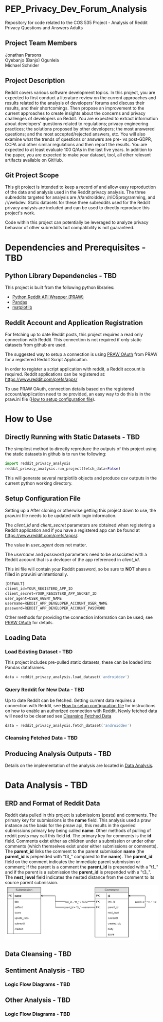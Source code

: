 # PEP_Privacy_Dev_Forum_Analysis
Repository for code related to the COS 535 Project - Analysis of Reddit Privacy Questions and Answers Adults
## Project Team Members
Jonathan Parsons  
Oyebanjo (Banjo) Ogunlela  
Michael Schrider

## Project Description
Reddit covers various software development topics. In this project, you are expected to first
conduct a literature review on the current approaches and results related to the analysis of
developers’ forums and discuss their results, and their shortcomings. Then propose an
improvement to the current approaches to create insights about the concerns and privacy
challenges of developers on Reddit. You are expected to extract information about developers'
questions related to regulations; privacy engineering practices; the solutions proposed by other
developers; the most answered questions; and the most accepted/rejected answers, etc. You will
also examine what the trends of questions or answers are pre- vs post-GDPR, CCPA and other
similar regulations and then report the results. You are expected to at least evaluate 100 Q/As in
the last five years. In addition to the paper, you are expected to make your dataset, tool, all other
relevant artifacts available on GitHub.

## Git Project Scope
This git project is intended to keep a record of and allow easy reproduction of the data and analysis used in the Reddit privacy analysis. The three subreddits targeted for analysis are /r/androiddev, /r/iOSprogramming, and /r/webdev. Static datasets for these three subreddits used for the Reddit privacy analysis are included and can be used to directly reproduce this project's work.

Code within this project can potentially be leveraged to analyze privacy behavior of other subreddits but compatibility is not guaranteed.

# Dependencies and Prerequisites - TBD
## Python Library Dependencies - TBD
This project is built from the following python libraries:
* [Python Reddit API Wrapper (PRAW)](https://praw.readthedocs.io/en/stable/getting_started/authentication.html "Python Reddit API Wrapper (PRAW)")
* [Pandas](https://pandas.pydata.org/ "Pandas")
* [matplotlib](https://matplotlib.org/ "matplotlib")
## Reddit Account and Application Registration
For fetching up to date Reddit posts, this project requires a read only connection with Reddit. This connection is not required if only static datasets from github are used. 

The suggested way to setup a connection is using [PRAW OAuth](https://praw.readthedocs.io/en/stable/getting_started/authentication.html) from PRAW for a registered Reddit Script Applicaiton.

In order to register a script application with reddit, a Reddit account is required. Reddit applications can be registered at: https://www.reddit.com/prefs/apps/

To use PRAW OAuth, connection details based on the registered account/application need to be provided, an easy way to do this is in the praw.ini file ([How to setup configuration file](https://github.com/mschrider/PEP_Privacy_Dev_Forum_Analysis/edit/main/README.md#setup-configuration-file)).

# How to Use

## Directly Running with Static Datasets - TBD
The simpliest method to directly reproduce the outputs of this project using the static datasets in github is to run the following:   
```python
import reddit_privacy_analysis 
reddit_privacy_analysis.run_project(fetch_data=False)
```
This will generate several matplotlib objects and produce csv outputs in the current python working directory.

## Setup Configuration File
Setting up a After cloning or otherwise getting this project down to use, the praw.ini file needs to be updated with login information.

The *client_id* and *client_secret* parameters are obtained when registering a Reddit application and if you have a registered app can be found at https://www.reddit.com/prefs/apps/.

The value in *user_agent* does not matter.

The *username* and *password* parameters need to be associated with a Reddit account that is a devloper of the app referenced in *client_id*.

This ini file will contain your Reddit password, so be sure to **NOT** share a filled in praw.ini unintentionally. 
```
[DEFAULT]
client_id=YOUR_REGISTERD_APP_ID
client_secret=YOUR_REGISTERD_APP_SECRET_ID
user_agent=USER_AGENT_NAME
username=REDDIT_APP_DEVELOPER_ACCOUNT_USER_NAME
password=REDDIT_APP_DEVELOPER_ACCOUNT_PASSWORD
```
Other methods for providing the connection information can be used; see [PRAW OAuth](https://praw.readthedocs.io/en/stable/getting_started/authentication.html) for details.


## Loading Data
### Load Existing Dataset - TBD
This project includes pre-pulled static datasets, these can be loaded into Pandas dataframes.
```python
data = reddit_privacy_analysis.load_dataset('androiddev')
```

### Query Reddit for New Data - TBD
Up to date Reddit can be fetched. Getting current data requires a connection with Reddit, see [How to setup configuration file](https://github.com/mschrider/PEP_Privacy_Dev_Forum_Analysis/edit/main/README.md#setup-configuration-file) for instructions on how to enable an authorized connection with Reddit. Newly fetched data will need to be cleansed see [Cleansing Fetched Data](https://github.com/mschrider/PEP_Privacy_Dev_Forum_Analysis/edit/main/README.md#cleansing-fetched-data---tbd)
```python
data = reddit_privacy_analysis.fetch_dataset('androiddev')
```

### Cleansing Fetched Data - TBD

## Producing Analysis Outputs - TBD
Details on the implementation of the analysis are located in [Data Analysis](https://github.com/mschrider/PEP_Privacy_Dev_Forum_Analysis/edit/main/README.md#data-analysis---tbd).


# Data Analysis - TBD

## ERD and Format of Reddit Data
Reddit data pulled in this project is submissions (posts) and comments. The primary key for submissions is the **name** field. This analysis used a praw instance as the basis for the pmaw api, this results in the queried submissions primary key being called **name**. Other methods of pulling of reddit posts may call this field **id**. The primary key for comments is the **id** field. Comments exist either as children under a submission or under other comments (which themselves exist under either submissions or comments). The **parent_id** links the comment to the parent submission **name** (the **parent_id** is prepended with "t3_" compared to the **name**). The **parent_id** field on the comment indicates the immediate parent submission or comment; if the parent is a comment the **parent_id** is prepended with a "t1_" and if the parent is a submission the **parent_id** is prepended with a "t3_". The **nest_level** field indicates the nested distance from the comment to its source parent submission.
![ERL_Diagram](misc/Submission_Comment_ERL.jpg)

## Data Cleansing - TBD

## Sentiment Analysis - TBD
### Logic Flow Diagrams - TBD

## Other Analysis - TBD
### Logic Flow Diagrams - TBD
